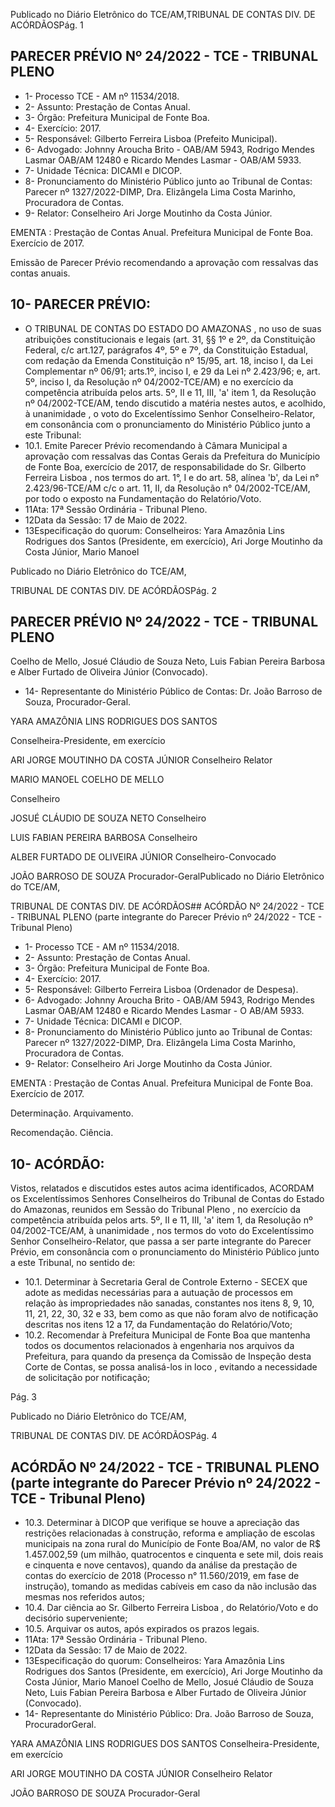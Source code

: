 Publicado  no  Diário  Eletrônico do TCE/AM,TRIBUNAL DE CONTAS DIV. DE ACÓRDÃOSPág. 1

## PARECER PRÉVIO Nº 24/2022 - TCE - TRIBUNAL PLENO

- 1- Processo TCE - AM nº 11534/2018.
- 2- Assunto: Prestação de Contas Anual.
- 3- Órgão: Prefeitura Municipal de Fonte Boa.
- 4- Exercício: 2017.
- 5- Responsável: Gilberto Ferreira Lisboa (Prefeito Municipal).
- 6- Advogado: Johnny  Aroucha  Brito  -  OAB/AM  5943,  Rodrigo  Mendes  Lasmar  OAB/AM 12480 e Ricardo Mendes Lasmar - OAB/AM 5933.
- 7- Unidade Técnica: DICAMI e DICOP.
- 8- Pronunciamento  do  Ministério  Público  junto  ao  Tribunal  de  Contas: Parecer  nº 1327/2022-DIMP,  Dra. Elizângela Lima Costa Marinho, Procuradora de Contas.
- 9- Relator: Conselheiro Ari Jorge Moutinho da Costa Júnior.

EMENTA :  Prestação  de  Contas  Anual.    Prefeitura Municipal de Fonte Boa.  Exercício de 2017.

Emissão de Parecer Prévio recomendando a aprovação com ressalvas das contas anuais.

## 10-  PARECER PRÉVIO:

- O  TRIBUNAL  DE  CONTAS  DO  ESTADO  DO  AMAZONAS ,  no  uso  de  suas atribuições  constitucionais  e  legais  (art.  31,  §§  1º  e  2º,  da  Constituição  Federal,  c/c art.127,  parágrafos  4º,  5º  e  7º,  da  Constituição  Estadual,  com  redação  da  Emenda Constituição nº 15/95, art. 18, inciso I, da Lei Complementar nº 06/91; arts.1º, inciso I, e 29  da  Lei  nº  2.423/96;  e,  art.  5º,  inciso  I,  da  Resolução  nº  04/2002-TCE/AM)  e  no exercício da competência atribuída pelos arts. 5º, II e 11, III, 'a' item 1, da Resolução nº 04/2002-TCE/AM, tendo discutido a matéria nestes autos, e acolhido, à unanimidade , o voto do Excelentíssimo Senhor Conselheiro-Relator, em consonância com o pronunciamento do Ministério Público junto a este Tribunal:
- 10.1.  Emite Parecer Prévio recomendando à Câmara Municipal a aprovação com ressalvas das Contas Gerais da Prefeitura do Município de  Fonte  Boa,  exercício  de  2017,  de  responsabilidade  do  Sr. Gilberto Ferreira Lisboa , nos termos do art. 1°, I e do art. 58, alínea 'b', da Lei n° 2.423/96-TCE/AM c/c o art. 11, II, da Resolução n° 04/2002-TCE/AM, por todo o exposto na Fundamentação do Relatório/Voto.
- 11Ata: 17ª Sessão Ordinária - Tribunal Pleno.
- 12Data da Sessão: 17 de Maio de 2022.
- 13Especificação  do  quorum: Conselheiros: Yara  Amazônia  Lins  Rodrigues  dos Santos (Presidente, em exercício), Ari Jorge Moutinho da Costa Júnior, Mario Manoel

Publicado  no  Diário  Eletrônico do TCE/AM,

TRIBUNAL DE CONTAS DIV. DE ACÓRDÃOSPág. 2

## PARECER PRÉVIO Nº 24/2022 - TCE - TRIBUNAL PLENO

Coelho de Mello, Josué Cláudio de Souza Neto, Luis Fabian Pereira Barbosa e Alber Furtado de Oliveira Júnior (Convocado).

- 14-  Representante  do  Ministério  Público  de  Contas: Dr. João  Barroso  de  Souza, Procurador-Geral.

YARA AMAZÔNIA LINS RODRIGUES DOS SANTOS

Conselheira-Presidente, em exercício

ARI JORGE MOUTINHO DA COSTA JÚNIOR Conselheiro Relator

MARIO MANOEL COELHO DE MELLO

Conselheiro

JOSUÉ CLÁUDIO DE SOUZA NETO Conselheiro

LUIS FABIAN PEREIRA BARBOSA Conselheiro

ALBER FURTADO DE OLIVEIRA JÚNIOR Conselheiro-Convocado

JOÃO BARROSO DE SOUZA Procurador-GeralPublicado  no  Diário  Eletrônico do TCE/AM,

TRIBUNAL DE CONTAS DIV. DE ACÓRDÃOS## ACÓRDÃO Nº 24/2022 - TCE - TRIBUNAL PLENO (parte integrante do Parecer Prévio nº 24/2022 - TCE - Tribunal Pleno)

- 1- Processo TCE - AM nº 11534/2018.
- 2- Assunto: Prestação de Contas Anual.
- 3- Órgão: Prefeitura Municipal de Fonte Boa.
- 4- Exercício: 2017.
- 5- Responsável: Gilberto Ferreira Lisboa (Ordenador de Despesa).
- 6- Advogado: Johnny  Aroucha  Brito  -  OAB/AM  5943,  Rodrigo  Mendes  Lasmar  OAB/AM 12480 e Ricardo Mendes Lasmar - O AB/AM 5933.
- 7- Unidade Técnica: DICAMI e DICOP.
- 8- Pronunciamento  do  Ministério  Público  junto  ao  Tribunal  de  Contas: Parecer  nº 1327/2022-DIMP,  Dra. Elizângela Lima Costa Marinho, Procuradora de Contas.
- 9- Relator: Conselheiro Ari Jorge Moutinho da Costa Júnior.

EMENTA :  Prestação  de  Contas  Anual.    Prefeitura Municipal de Fonte Boa. Exercício de 2017.

Determinação. Arquivamento.

Recomendação. Ciência.

## 10-  ACÓRDÃO:

Vistos, relatados e discutidos estes autos acima identificados, ACORDAM os Excelentíssimos Senhores Conselheiros do Tribunal de Contas do Estado do Amazonas, reunidos em Sessão do Tribunal Pleno , no exercício da competência atribuída pelos arts. 5º, II e 11, III, 'a' item 1, da Resolução nº 04/2002-TCE/AM, à unanimidade , nos termos do voto do Excelentíssimo Senhor Conselheiro-Relator, que passa a ser parte integrante do Parecer Prévio, em consonância com o pronunciamento do Ministério Público junto a este Tribunal, no sentido de:

- 10.1. Determinar à  Secretaria Geral de Controle Externo - SECEX que adote as  medidas  necessárias  para  a  autuação  de  processos  em  relação  às impropriedades não sanadas, constantes nos itens 8, 9, 10, 11, 21, 22, 30, 32 e 33, bem como as que não foram alvo de notificação descritas nos itens 12 a 17, da Fundamentação do Relatório/Voto;
- 10.2. Recomendar à Prefeitura Municipal de Fonte Boa que mantenha todos os documentos relacionados à engenharia nos arquivos da Prefeitura, para quando da presença da Comissão de Inspeção desta Corte de Contas, se possa  analisá-los in  loco , evitando  a  necessidade  de  solicitação  por notificação;

Pág. 3

Publicado  no  Diário  Eletrônico do TCE/AM,

TRIBUNAL DE CONTAS DIV. DE ACÓRDÃOSPág. 4

## ACÓRDÃO Nº 24/2022 - TCE - TRIBUNAL PLENO (parte integrante do Parecer Prévio nº 24/2022 - TCE - Tribunal Pleno)

- 10.3. Determinar à DICOP que verifique se houve a apreciação das restrições relacionadas à construção, reforma e ampliação de escolas municipais na zona rural do Município de Fonte Boa/AM, no valor de R$ 1.457.002,59 (um milhão, quatrocentos e cinquenta e sete mil, dois reais e cinquenta e nove centavos), quando da análise da prestação de contas do exercício de  2018  (Processo  n°  11.560/2019,  em  fase  de  instrução),  tomando  as medidas  cabíveis  em  caso  da  não  inclusão  das  mesmas  nos  referidos autos;
- 10.4. Dar  ciência ao  Sr. Gilberto  Ferreira  Lisboa , do Relatório/Voto  e  do decisório superveniente;
- 10.5. Arquivar os autos, após expirados os prazos legais.
- 11Ata: 17ª Sessão Ordinária - Tribunal Pleno.
- 12Data da Sessão: 17 de Maio de 2022.
- 13Especificação  do  quorum: Conselheiros: Yara  Amazônia  Lins  Rodrigues  dos Santos (Presidente, em exercício), Ari Jorge Moutinho da Costa Júnior, Mario Manoel Coelho de Mello, Josué Cláudio de Souza Neto, Luis Fabian Pereira Barbosa e Alber Furtado de Oliveira Júnior (Convocado).
- 14-  Representante do Ministério Público: Dra. João Barroso de Souza, ProcuradorGeral.

YARA AMAZÔNIA LINS RODRIGUES DOS SANTOS Conselheira-Presidente, em exercício

ARI JORGE MOUTINHO DA COSTA JÚNIOR Conselheiro Relator

JOÃO BARROSO DE SOUZA Procurador-Geral